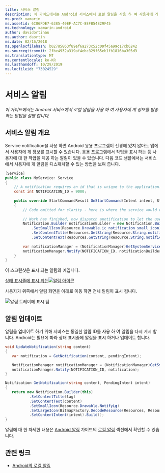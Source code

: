 ```yaml
---
title: 서비스 알림
description: 이 가이드에서는 Android 서비스에서 로컬 알림을 사용 하 여 사용자에 게 정보를 발송 하는 방법을 설명 합니다.
ms.prod: xamarin
ms.assetid: 6C06FDE7-6385-40EF-AC7C-8EFB54E29F45
ms.technology: xamarin-android
author: davidortinau
ms.author: daortin
ms.date: 02/16/2018
ms.openlocfilehash: b02785863f89ef6a273c52c09f45a99c17cb6242
ms.sourcegitcommit: 2fbe4932a319af4ebc829f65eb1fb1816ba305d3
ms.translationtype: MT
ms.contentlocale: ko-KR
ms.lasthandoff: 10/29/2019
ms.locfileid: "73024529"
---
```

# <a name="service-notifications"></a>서비스 알림

_이 가이드에서는 Android 서비스에서 로컬 알림을 사용 하 여 사용자에 게 정보를 발송 하는 방법을 설명 합니다._

## <a name="service-notifications-overview"></a>서비스 알림 개요

Service notification을 사용 하면 Android 응용 프로그램이 전경에 있지 않아도 앱에서 사용자에 게 정보를 표시할 수 있습니다. 응용 프로그램에서 작업을 표시 하는 등 사용자에 대 한 작업을 제공 하는 알림이 있을 수 있습니다. 다음 코드 샘플에서는 서비스에서 사용자에 게 알림을 디스패치할 수 있는 방법을 보여 줍니다.

```csharp
[Service]
public class MyService: Service 
{
    // A notification requires an id that is unique to the application.
    const int NOTIFICATION_ID = 9000;
    
    public override StartCommandResult OnStartCommand(Intent intent, StartCommandFlags flags, int startId)
    {
        // Code omitted for clarity - here is where the service would do something.
    
        // Work has finished, now dispatch anotification to let the user know.
        Notification.Builder notificationBuilder = new Notification.Builder(this)
            .SetSmallIcon(Resource.Drawable.ic_notification_small_icon)
            .SetContentTitle(Resources.GetString(Resource.String.notification_content_title))
            .SetContentText(Resources.GetString(Resource.String.notification_content_text));
        
        var notificationManager = (NotificationManager)GetSystemService(NotificationService);
        notificationManager.Notify(NOTIFICATION_ID, notificationBuilder.Build());
    }
}
```

이 스크린샷은 표시 되는 알림의 예입니다.

[상태 표시줄에 표시 되는![알림 아이콘](service-notifications-images/01-notification-sml.png)](service-notifications-images/01-notification.png#lightbox)

사용자가 위쪽에서 알림 화면을 아래로 이동 하면 전체 알림이 표시 됩니다.

![알림 트레이에 표시 됨](service-notifications-images/02-fullnotification.png)

## <a name="updating-a-notification"></a>알림 업데이트

알림을 업데이트 하기 위해 서비스는 동일한 알림 ID를 사용 하 여 알림을 다시 게시 합니다. Android는 필요에 따라 상태 표시줄에 알림을 표시 하거나 업데이트 합니다.

```csharp 
void UpdateNotification(string content)
{
   var notification = GetNotification(content, pendingIntent);

   NotificationManager notificationManager = (NotificationManager)GetSystemService(Context.NotificationService);
   notificationManager.Notify(NOTIFICATION_ID, notification);
}

Notification GetNotification(string content, PendingIntent intent)
{
   return new Notification.Builder(this)
           .SetContentTitle(tag)
           .SetContentText(content)
           .SetSmallIcon(Resource.Drawable.NotifyLg)
           .SetLargeIcon(BitmapFactory.DecodeResource(Resources, Resource.Drawable.Icon))
           .SetContentIntent(intent).Build();
}
```

알림에 대 한 자세한 내용은 [Android 알림](~/android/app-fundamentals/notifications/index.md) 가이드의 [로컬 알림](~/android/app-fundamentals/notifications/local-notifications.md) 섹션에서 확인할 수 있습니다.

## <a name="related-links"></a>관련 링크

- [Android의 로컬 알림](~/android/app-fundamentals/notifications/local-notifications.md)
